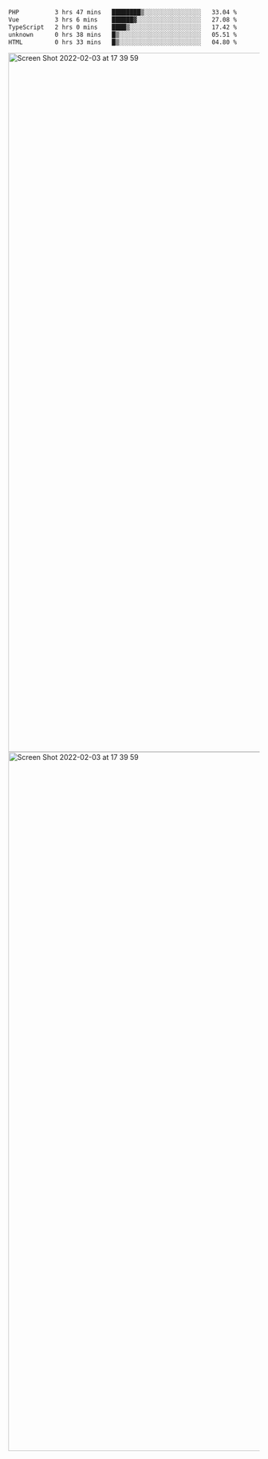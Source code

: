 <!--START_SECTION:waka-->

```txt
PHP          3 hrs 47 mins   ████████▒░░░░░░░░░░░░░░░░   33.04 %
Vue          3 hrs 6 mins    ██████▓░░░░░░░░░░░░░░░░░░   27.08 %
TypeScript   2 hrs 0 mins    ████▒░░░░░░░░░░░░░░░░░░░░   17.42 %
unknown      0 hrs 38 mins   █▒░░░░░░░░░░░░░░░░░░░░░░░   05.51 %
HTML         0 hrs 33 mins   █▒░░░░░░░░░░░░░░░░░░░░░░░   04.80 %
```

<!--END_SECTION:waka-->

<img width="1400" alt="Screen Shot 2022-02-03 at 17 39 59" src="https://user-images.githubusercontent.com/45716542/152387304-f2b60485-53a6-4f4b-a818-5cefb1b0c0ae.png">
<img width="1400" alt="Screen Shot 2022-02-03 at 17 39 59" src="https://user-images.githubusercontent.com/45716542/152387273-ea5cdf21-2a45-44da-8bef-00c1763b1d42.png">
